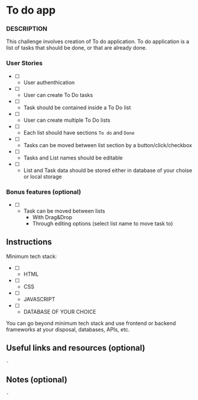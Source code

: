 # To do app

### DESCRIPTION

This challenge involves creation of To do application.
To do application is a list of tasks that should be done, or that are already done.

### User Stories

- [ ] - User authenthication
- [ ] - User can create To Do tasks 
- [ ] - Task should be contained inside a To Do list
- [ ] - User can create multiple To Do lists
- [ ] - Each list should have sections `To do` and `Done`
- [ ] - Tasks can be moved between list section by a button/click/checkbox
- [ ] - Tasks and List names should be editable
- [ ] - List and Task data should be stored either in database of your choise or local storage

### Bonus features (optional)

- [ ] - Task can be moved between lists
    - With Drag&Drop
    - Through editing options (select list name to move task to)


## Instructions

Minimum tech stack:
- [ ] - HTML
- [ ] - CSS
- [ ] - JAVASCRIPT
- [ ] - DATABASE OF YOUR CHOICE

You can go beyond minimum tech stack and use frontend or backend frameworks at your disposal, databases, APIs, etc.

## Useful links and resources (optional)

`-`

## Notes (optional)

`-`
